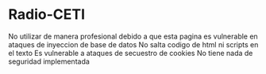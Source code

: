 # Radio-CETI

No utilizar de manera profesional debido a que esta pagina es vulnerable en ataques de inyeccion de base de datos
No salta codigo de html ni scripts en el texto
Es vulnerable a ataques de secuestro de cookies
No tiene nada de seguridad implementada
